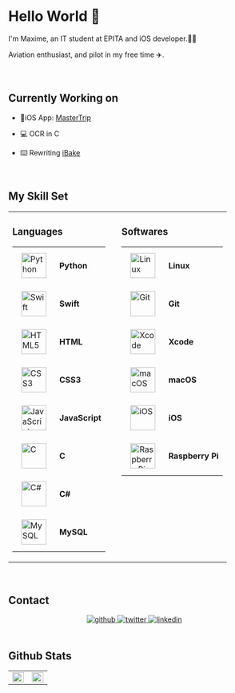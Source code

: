 # Hello World 👋  
  

I'm Maxime, an IT student at EPITA and iOS developer.👨‍💻

Aviation enthusiast, and pilot in my free time ✈️.

<br/>

## Currently Working on  
  

- 📱iOS App: [MasterTrip](https://mastertrip.madrau.fr)  
  

- 💻 OCR in C  


- ⌨️ Rewriting [iBake](https://github.com/Maxmad68/iBake)  
  

<br/>  


## My Skill Set  
<table><tr><td valign="top" width="50%">



### Languages  
<div align="center">  
<table>
  <tr>
    <td><img style="margin: 10px" src="https://profilinator.rishav.dev/skills-assets/python-original.svg" alt="Python" height="50" /></td>
    <td><b>Python</b></td>
  </tr>
  <tr>
    <td><img style="margin: 10px" src="https://cdn4.iconfinder.com/data/icons/logos-3/504/Swift-2-512.png" alt="Swift" height="50" /></td>
    <td><b>Swift</b></td>
  </tr>
  <tr>
    <td><img style="margin: 10px" src="https://profilinator.rishav.dev/skills-assets/html5-original-wordmark.svg" alt="HTML5" height="50" /></td>
    <td><b>HTML</b></td>
  </tr>
  <tr>
    <td><img style="margin: 10px" src="https://profilinator.rishav.dev/skills-assets/css3-original-wordmark.svg" alt="CSS3" height="50" /></td>
    <td><b>CSS3</b></td>
  </tr>
  <tr>
    <td><img style="margin: 10px" src="https://profilinator.rishav.dev/skills-assets/javascript-original.svg" alt="JavaScript" height="50" /></td>
    <td><b>JavaScript</b></td>
  </tr>
  <tr>
    <td><img style="margin: 10px" src="https://profilinator.rishav.dev/skills-assets/c-original.svg" alt="C" height="50" /></td>
    <td><b>C</b></td>
  </tr>
  <tr>
    <td><img style="margin: 10px" src="https://profilinator.rishav.dev/skills-assets/csharp-original.svg" alt="C#" height="50" /></td>
    <td><b>C#</b></td>
  </tr>
  <tr>
    <td><img style="margin: 10px" src="https://profilinator.rishav.dev/skills-assets/mysql-original-wordmark.svg" alt="MySQL" height="50" /></td>
    <td><b>MySQL</b></td>
  </tr>
  </table>
</div>
</td><td valign="top" width="50%">



### Softwares  
<div align="center">
  <table>
    <tr>
      <td><img style="margin: 10px" src="https://profilinator.rishav.dev/skills-assets/linux-original.svg" alt="Linux" height="50" /></td>
      <td><b>Linux</b></td>
    </tr>
    <tr>
      <td><img style="margin: 10px" src="https://profilinator.rishav.dev/skills-assets/git-scm-icon.svg" alt="Git" height="50" /></td>
      <td><b>Git</b></td>
    </tr>
    <tr>
      <td><img style="margin: 10px" src="https://upload.wikimedia.org/wikipedia/commons/1/1e/Xcode_Icon.png" alt="Xcode" height="50" /></td>
      <td><b>Xcode</b></td>
    </tr>
    <tr>
      <td><img style="margin: 10px" src="https://upload.wikimedia.org/wikipedia/commons/c/c9/Finder_Icon_macOS_Big_Sur.png" alt="macOS" height="50" /></td>
      <td><b>macOS</b></td>
    </tr>
    <tr>
      <td><img style="margin: 10px" src="https://madrau.fr/Github-Icons/ios.png" alt="iOS" height="50" /></td>
      <td><b>iOS</b></td>
    </tr>
    <tr>
      <td><img style="margin: 10px" src="https://profilinator.rishav.dev/skills-assets/raspberrypi.png" alt="Raspberry Pi" height="50" /></td>
      <td><b>Raspberry Pi</b></td>
    </tr>
  </table>
</div>

</td></tr></table>  

<br/>  


## Contact 
<div align="center">
<a href="https://github.com/Maxmad68" target="_blank">
<img src=https://img.shields.io/badge/github-%2324292e.svg?&style=for-the-badge&logo=github&logoColor=white alt=github style="margin-bottom: 5px;" />
</a>
<a href="https://twitter.com/Maxmad682" target="_blank">
<img src=https://img.shields.io/badge/twitter-%2300acee.svg?&style=for-the-badge&logo=twitter&logoColor=white alt=twitter style="margin-bottom: 5px;" />
</a>
<a href="https://linkedin.com/in/maxime-madrau-708b141a6/" target="_blank">
<img src=https://img.shields.io/badge/linkedin-%231E77B5.svg?&style=for-the-badge&logo=linkedin&logoColor=white alt=linkedin style="margin-bottom: 5px;" />
</a>  
</div>  
  

<br/>  


## Github Stats  
<table><tr><td valign="top" width="50%">

<img src="https://github-readme-stats.vercel.app/api?username=Maxmad68&show_icons=true&count_private=true&hide_border=true" align="left" style="width: 100%" />

</td><td valign="top" width="50%">

<img src="https://github-readme-stats.vercel.app/api/top-langs/?username=Maxmad68&hide_border=true&layout=compact" align="left" style="width: 100%" />

</td></tr></table>  

<br/>  
